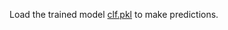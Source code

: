 Load the trained model [clf.pkl](https://github.com/DataNoob0723/Boot-Camp-HWs/raw/master/Coursework%2021%20-%20Machine%20Learning/model/clf.pkl) to make predictions.
